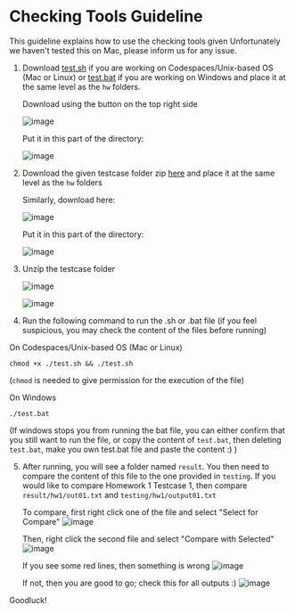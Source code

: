 # Checking Tools Guideline

This guideline explains how to use the checking tools given
Unfortunately we haven't tested this on Mac, please inform us for any issue.

1. Download [test.sh](./test.sh) if you are working on Codespaces/Unix-based OS (Mac or Linux) or [test.bat](./test.bat) if you are working on Windows and place it at the same level as the `hw` folders.

   Download using the button on the top right side

   ![image](https://github.com/user-attachments/assets/22b27244-0a18-480a-9149-61844e7721d0)

   Put it in this part of the directory:

   ![image](https://github.com/user-attachments/assets/76707f5b-9ddb-40b6-a701-717aff221982)


2. Download the given testcase folder zip [here](./testing.zip) and place it at the same level as the `hw` folders

    Similarly, download here:

    ![image](https://github.com/user-attachments/assets/32fb562d-9e8a-4d1e-aba9-356e2d073b22)

    Put it in this part of the directory:

    ![image](https://github.com/user-attachments/assets/00de3311-247d-4907-8b04-52bd415fd632)


3. Unzip the testcase folder

    ![image](https://github.com/user-attachments/assets/4f2bae14-0155-468a-ace3-c389dc478e84)

    ![image](https://github.com/user-attachments/assets/00f732c4-06d2-4625-954d-517b8954ea0f)
   

4. Run the following command to run the .sh or .bat file (if you feel suspicious, you may check the content of the files before running)

  On Codespaces/Unix-based OS (Mac or Linux)
  ```
  chmod +x ./test.sh && ./test.sh
  ```
  (`chmod` is needed to give permission for the execution of the file)
  
  On Windows
  ```
  ./test.bat
  ```
  (If windows stops you from running the bat file, you can either confirm that you still want to run the file, or copy the content of `test.bat`, then deleting `test.bat`, make you own test.bat file and paste the content :) )


5. After running, you will see a folder named `result`. You then need to compare the content of this file to the one provided in `testing`. If you would like to compare Homework 1 Testcase 1, then compare `result/hw1/out01.txt` and `testing/hw1/output01.txt`

   To compare, first right click one of the file and select "Select for Compare"
   ![image](https://github.com/user-attachments/assets/85e78ec5-7dc4-4d6d-9883-c2b8106c38ba)


   Then, right click the second file and select "Compare with Selected"
   ![image](https://github.com/user-attachments/assets/407cbaa6-b549-4afd-a612-d664fd630aee)

   If you see some red lines, then something is wrong
   ![image](https://github.com/user-attachments/assets/0c53f492-37fa-4a11-95a7-d4a891ef50e0)

   If not, then you are good to go; check this for all outputs :)
   ![image](https://github.com/user-attachments/assets/9ac0f8bd-4631-4c7a-affe-d7dd86a6f4c6)


Goodluck!
